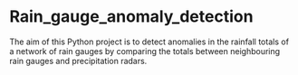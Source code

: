 # Rain_gauge_anomaly_detection
The aim of this Python project is to detect anomalies in the rainfall totals of a network of rain gauges by comparing the totals between neighbouring rain gauges and precipitation radars.

